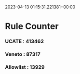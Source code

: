2023-04-13 01:15:31.221381+00:00
# Rule Counter 
 ### UCATE : 413462

 ### Veneto : 87317

 ### Allowlist : 13929